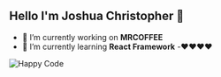 ## Hello I'm Joshua Christopher 👋

<!--
**Joshuachiher/Joshuachiher** is a ✨ _special_ ✨ repository because its `README.md` (this file) appears on your GitHub profile.

Here are some ideas to get you started:

- 🔭 I’m currently working on ...
- 🌱 I’m currently learning ...
- 👯 I’m looking to collaborate on ...
- 🤔 I’m looking for help with ...
- 💬 Ask me about ...
- 📫 How to reach me: ...
- 😄 Pronouns: ...
- ⚡ Fun fact: ...
-->

- 🔭 I’m currently working on **MRCOFFEE**
- 🌱 I’m currently learning **React Framework**
-❤️❤️❤️❤️

![Happy Code](https://media1.giphy.com/media/v1.Y2lkPTc5MGI3NjExYm9oZHd3azR0NmhnZWUwNHNtZzU5N2hlbnE4M2Z2b2tkbzFzMTFqYyZlcD12MV9pbnRlcm5hbF9naWZfYnlfaWQmY3Q9Zw/2IudUHdI075HL02Pkk/giphy.gif)